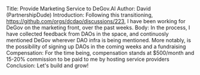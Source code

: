 Title: Provide Marketing Service to DeGov.AI
Author: David (PartnershipDude)
Introduction: Following this transitioning, https://github.com/orgs/dcdao/discussions/223, I have been working for DeGov on the marketing front, over the past weeks.
Body: In the process, I have collected feedback from DAOs in the space, and continuosly mentioned DeGov wherever DAO infra is being mentioned. More notably, is the possibility of signing up DAOs in the coming weeks and a fundraising
Compensation: For the time being, compensation stands at $500/month and 15-20% commission to be paid to me by hosting service providers
Conclusion: Let's build and grow!
